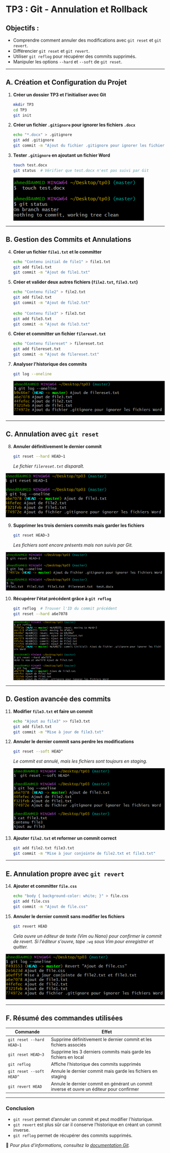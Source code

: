# TP3 : Git - Annulation et Rollback

## Objectifs :
- Comprendre comment annuler des modifications avec `git reset` et `git revert`.
- Différencier `git reset` et `git revert`.
- Utiliser `git reflog` pour récupérer des commits supprimés.
- Manipuler les options `--hard` et `--soft` de `git reset`.

---

## A. Création et Configuration du Projet

1. **Créer un dossier TP3 et l'initialiser avec Git**
   ```sh
   mkdir TP3
   cd TP3
   git init
   ```

2. **Créer un fichier `.gitignore` pour ignorer les fichiers `.docx`**
   ```sh
   echo "*.docx" > .gitignore
   git add .gitignore
   git commit -m "Ajout du fichier .gitignore pour ignorer les fichiers Word"
   ```

3. **Tester `.gitignore` en ajoutant un fichier Word**
   ```sh
   touch test.docx
   git status  # Vérifier que test.docx n'est pas suivi par Git
   ```
   ![hostonly](cap/cap1.png)
---

## B. Gestion des Commits et Annulations

4. **Créer un fichier `file1.txt` et le committer**
   ```sh
   echo "Contenu initial de file1" > file1.txt
   git add file1.txt
   git commit -m "Ajout de file1.txt"
   ```

5. **Créer et valider deux autres fichiers (`file2.txt`, `file3.txt`)**
   ```sh
   echo "Contenu file2" > file2.txt
   git add file2.txt
   git commit -m "Ajout de file2.txt"

   echo "Contenu file3" > file3.txt
   git add file3.txt
   git commit -m "Ajout de file3.txt"
   ```

6. **Créer et committer un fichier `filereset.txt`**
   ```sh
   echo "Contenu filereset" > filereset.txt
   git add filereset.txt
   git commit -m "Ajout de filereset.txt"
   ```

7. **Analyser l'historique des commits**
   ```sh
   git log --oneline 
   ```
   ![hostonly](cap/cap2.png)
---

## C. Annulation avec `git reset`

8. **Annuler définitivement le dernier commit**
   ```sh
   git reset --hard HEAD~1
   ```
   *Le fichier `filereset.txt` disparaît.*

![hostonly](cap/cap3.png)


9. **Supprimer les trois derniers commits mais garder les fichiers**
   ```sh
   git reset HEAD~3
   ```
   *Les fichiers sont encore présents mais non suivis par Git.*

![hostonly](cap/cap5.png)

10. **Récupérer l’état précédent grâce à `git reflog`**
    ```sh
    git reflog  # Trouver l'ID du commit précédent
    git reset --hard a6e7078
    ```
    ![hostonly](cap/cap6.png)
---

## D. Gestion avancée des commits

11. **Modifier `file3.txt` et faire un commit**
    ```sh
    echo "Ajout au file3" >> file3.txt
    git add file3.txt
    git commit -m "Mise à jour de file3.txt"
    ```

12. **Annuler le dernier commit sans perdre les modifications**
    ```sh
    git reset --soft HEAD^
    ```
    *Le commit est annulé, mais les fichiers sont toujours en staging.*

    ![hostonly](cap/cap7.png)

14. **Ajouter `file2.txt` et reformer un commit correct**
    ```sh
    git add file2.txt file3.txt
    git commit -m "Mise à jour conjointe de file2.txt et file3.txt"
    ```

---

## E. Annulation propre avec `git revert`

14. **Ajouter et committer `file.css`**
    ```sh
    echo "body { background-color: white; }" > file.css
    git add file.css
    git commit -m "Ajout de file.css"
    ```

15. **Annuler le dernier commit sans modifier les fichiers**
    ```sh
    git revert HEAD
    ```
    *Cela ouvre un éditeur de texte (Vim ou Nano) pour confirmer le commit de revert.*
    *Si l'éditeur s'ouvre, tape `:wq` sous Vim pour enregistrer et quitter.*

![hostonly](cap/cap8.png)

---

## F. Résumé des commandes utilisées
| Commande | Effet |
|----------|------|
| `git reset --hard HEAD~1` | Supprime définitivement le dernier commit et les fichiers associés |
| `git reset HEAD~3` | Supprime les 3 derniers commits mais garde les fichiers en local |
| `git reflog` | Affiche l'historique des commits supprimés |
| `git reset --soft HEAD^` | Annule le dernier commit mais garde les fichiers en staging |
| `git revert HEAD` | Annule le dernier commit en générant un commit inverse et ouvre un éditeur pour confirmer |

---

### **Conclusion**
- `git reset` permet d’annuler un commit et peut modifier l'historique.
- `git revert` est plus sûr car il conserve l’historique en créant un commit inverse.
- `git reflog` permet de récupérer des commits supprimés.

📌 *Pour plus d’informations, consultez la [documentation Git](https://git-scm.com/doc).*
